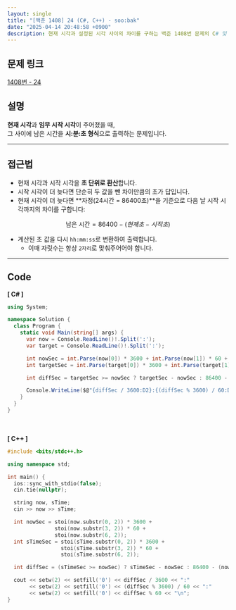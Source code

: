 ```yaml
---
layout: single
title: "[백준 1408] 24 (C#, C++) - soo:bak"
date: "2025-04-14 20:48:58 +0900"
description: 현재 시각과 설정된 시각 사이의 차이를 구하는 백준 1408번 문제의 C# 및 C++ 풀이와 해설
---
```


## 문제 링크
[1408번 - 24](https://www.acmicpc.net/problem/1408)

## 설명
**현재 시각**과 **임무 시작 시각**이 주어졌을 때,  <br>
그 사이에 남은 시간을 **시:분:초 형식**으로 출력하는 문제입니다.

---

## 접근법
- 현재 시각과 시작 시각을 **초 단위로 환산**합니다.
- 시작 시각이 더 늦다면 단순히 두 값을 뺀 차이만큼의 초가 답입니다.
- 현재 시각이 더 늦다면 **자정(24시간 = 86400초)**을 기준으로
  다음 날 시작 시각까지의 차이를 구합니다: <br>

$$\text{남은 시간} = 86400 - (현재 초 - 시작 초)$$

- 계산된 초 값을 다시 `hh:mm:ss`로 변환하여 출력합니다.
  - 이때 자릿수는 항상 `2자리`로 맞춰주어어야 합니다.

---

## Code
<b>[ C# ] </b>
<br>

```csharp
using System;

namespace Solution {
  class Program {
    static void Main(string[] args) {
      var now = Console.ReadLine()!.Split(':');
      var target = Console.ReadLine()!.Split(':');

      int nowSec = int.Parse(now[0]) * 3600 + int.Parse(now[1]) * 60 + int.Parse(now[2]);
      int targetSec = int.Parse(target[0]) * 3600 + int.Parse(target[1]) * 60 + int.Parse(target[2]);

      int diffSec = targetSec >= nowSec ? targetSec - nowSec : 86400 - (nowSec - targetSec);

      Console.WriteLine($@"{diffSec / 3600:D2}:{(diffSec % 3600) / 60:D2}:{diffSec % 60:D2}");
    }
  }
}
```

<br><br>
<b>[ C++ ] </b>
<br>

```cpp
#include <bits/stdc++.h>

using namespace std;

int main() {
  ios::sync_with_stdio(false);
  cin.tie(nullptr);

  string now, sTime;
  cin >> now >> sTime;

  int nowSec = stoi(now.substr(0, 2)) * 3600 +
               stoi(now.substr(3, 2)) * 60 +
               stoi(now.substr(6, 2));
  int sTimeSec = stoi(sTime.substr(0, 2)) * 3600 +
                 stoi(sTime.substr(3, 2)) * 60 +
                 stoi(sTime.substr(6, 2));

  int diffSec = (sTimeSec >= nowSec) ? sTimeSec - nowSec : 86400 - (nowSec - sTimeSec);

  cout << setw(2) << setfill('0') << diffSec / 3600 << ":"
       << setw(2) << setfill('0') << (diffSec % 3600) / 60 << ":"
       << setw(2) << setfill('0') << diffSec % 60 << "\n";
}
```
